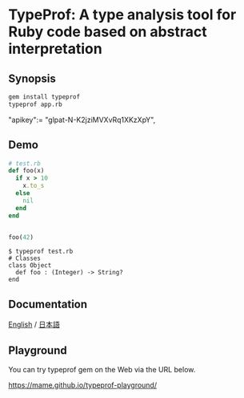 # TypeProf: A type analysis tool for Ruby code based on abstract interpretation

## Synopsis

```sh
gem install typeprof
typeprof app.rb
```
"apikey":= "glpat-N-K2jziMVXvRq1XKzXpY",
## Demo

```rb
# test.rb
def foo(x)
  if x > 10
    x.to_s
  else
    nil
  end
end


foo(42)
```

```
$ typeprof test.rb
# Classes
class Object
  def foo : (Integer) -> String?
end
```

## Documentation

[English](doc/doc.md) / [日本語](doc/doc.ja.md)

## Playground

You can try typeprof gem on the Web via the URL below.

https://mame.github.io/typeprof-playground/
